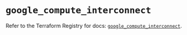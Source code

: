 # `google_compute_interconnect`

Refer to the Terraform Registry for docs: [`google_compute_interconnect`](https://registry.terraform.io/providers/hashicorp/google/5.41.0/docs/resources/compute_interconnect).
